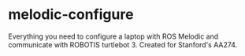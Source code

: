 # melodic-configure
Everything you need to configure a laptop with ROS Melodic and communicate with ROBOTIS turtlebot 3. 
Created for Stanford's AA274. 
